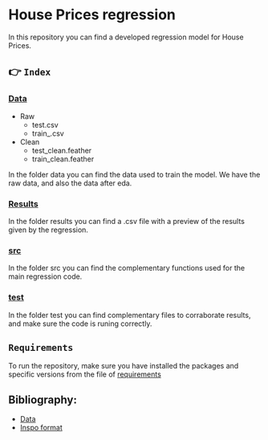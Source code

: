 # House Prices regression

In this repository you can find a developed regression model for House Prices.

## 👉 ```Index```

### [Data](https://github.com/ValeriaRoberts/03_tarea_Valeria_Roberts/tree/main/data)
* Raw
  * test.csv
  * train_.csv
* Clean
  * test_clean.feather
  * train_clean.feather

In the folder data you can find the data used to train the model. We have the raw data, and also the data after eda.

### [Results](https://github.com/ValeriaRoberts/House-Prices-regression/tree/main/results)
In the folder results you can find a .csv file with a preview of the results given by the regression.

### [src](https://github.com/ValeriaRoberts/House-Prices-regression/tree/main/src)
In the folder src you can find the complementary functions used for the main regression code.

### [test](https://github.com/ValeriaRoberts/03_tarea_Valeria_Roberts/tree/main/test)
In the folder test you can find complementary files to corraborate results, and make sure the code is runing correctly.

## ```Requirements```
To run the repository, make sure you have installed the packages and specific versions from the file of [requirements](https://github.com/ValeriaRoberts/03_tarea_Valeria_Roberts/tree/main/requirements.txt)

## Bibliography: 
* [Data](https://www.kaggle.com/competitions/house-prices-advanced-regression-techniques/data?select=test.csv)
* [Inspo format](https://radiant-biscotti-3f9910.netlify.app/04-codigo_limpio.html)
